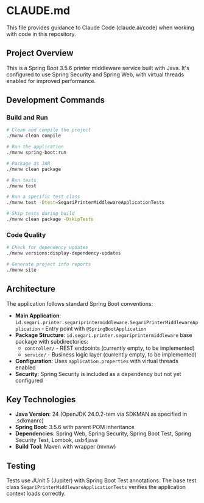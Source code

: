 # CLAUDE.md

This file provides guidance to Claude Code (claude.ai/code) when working with code in this repository.

## Project Overview

This is a Spring Boot 3.5.6 printer middleware service built with Java. It's configured to use Spring Security and Spring Web, with virtual threads enabled for improved performance.

## Development Commands

### Build and Run
```bash
# Clean and compile the project
./mvnw clean compile

# Run the application
./mvnw spring-boot:run

# Package as JAR
./mvnw clean package

# Run tests
./mvnw test

# Run a specific test class
./mvnw test -Dtest=SegariPrinterMiddlewareApplicationTests

# Skip tests during build
./mvnw clean package -DskipTests
```

### Code Quality
```bash
# Check for dependency updates
./mvnw versions:display-dependency-updates

# Generate project info reports
./mvnw site
```

## Architecture

The application follows standard Spring Boot conventions:

- **Main Application**: `id.segari.printer.segariprintermiddleware.SegariPrinterMiddlewareApplication` - Entry point with `@SpringBootApplication`
- **Package Structure**: `id.segari.printer.segariprintermiddleware` base package with subdirectories:
  - `controller/` - REST endpoints (currently empty, to be implemented)
  - `service/` - Business logic layer (currently empty, to be implemented)
- **Configuration**: Uses `application.properties` with virtual threads enabled
- **Security**: Spring Security is included as a dependency but not yet configured

## Key Technologies

- **Java Version**: 24 (OpenJDK 24.0.2-tem via SDKMAN as specified in .sdkmanrc)
- **Spring Boot**: 3.5.6 with parent POM inheritance
- **Dependencies**: Spring Web, Spring Security, Spring Boot Test, Spring Security Test, Lombok, usb4java
- **Build Tool**: Maven with wrapper (mvnw)

## Testing

Tests use JUnit 5 (Jupiter) with Spring Boot Test annotations. The base test class `SegariPrinterMiddlewareApplicationTests` verifies the application context loads correctly.